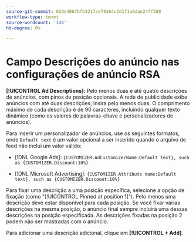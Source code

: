 ```yaml
---
source-git-commit: 029e406fbfb4217ce78364c2d1f1a6dae24ff588
workflow-type: tm+mt
source-wordcount: '144'
ht-degree: 0%

---
```

# Campo Descrições do anúncio nas configurações de anúncio RSA

**[!UICONTROL Ad Descriptions]:** Pelo menos duas e até quatro descrições de anúncios, com pinos de posição opcionais. A rede de publicidade exibe anúncios com até duas descrições; insira pelo menos duas. O comprimento máximo de cada descrição é de 90 caracteres, incluindo qualquer texto dinâmico (como os valores de palavras-chave e personalizadores de anúncios).

Para inserir um personalizador de anúncios, use os seguintes formatos, onde `Default text` é um valor opcional a ser inserido quando o arquivo de feed não inclui um valor válido:

* [!DNL Google Ads]: `{CUSTOMIZER.AdCustomizerName:Default text}, such as {CUSTOMIZER.Discount:10%}`

* [!DNL Microsoft Advertising]: `{CUSTOMIZER.Attribute name:Default text}, such as {CUSTOMIZER.Discount:10%}`

Para fixar uma descrição a uma posição específica, selecione a opção de fixação (como &quot;[!UICONTROL Pinned at position 1]&quot;). Pelo menos uma descrição deve estar disponível para cada posição. Se você fixar várias descrições na mesma posição, o anúncio final sempre incluirá uma dessas descrições na posição especificada. As descrições fixadas na posição 2 podem não ser mostradas com o anúncio.

Para adicionar uma descrição adicional, clique em **[!UICONTROL + Add]**.
